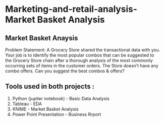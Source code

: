 # Marketing-and-retail-analysis-Market Basket Analysis

## Market Basket Anaysis
Problem Statement:
A Grocery Store shared the transactional data with you. Your job is to identify the most popular combos that can be suggested to the Grocery Store chain after a thorough analysis of the most commonly occurring sets of items in the customer orders. The Store doesn’t have any combo offers. Can you suggest the best combos & offers?

## Tools used in both projects :
1) Python (jupiter notebook) - Basic Data Analysis
2) Tableau - EDA
3) KNIME - Market Basket Analysis
4) Power Point Presentation - Business Rrport
